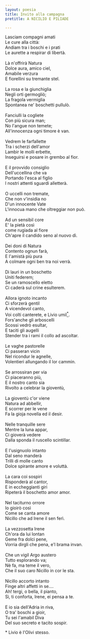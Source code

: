 ```yaml
---
layout: poesia
title: Invito alla campagna
pretitle: A NICILIO E PILIADE

---
```



Lasciam compagni amati\
Le cure alla città:\
Andiam tra i boschi e i prati\
Le aurette a respirar di libertà.\
\
Là n'offrirà Natura\
Dolce aura, amico ciel,\
Amabile verzura\
E fiorellini su tremante stel.\
\
La rosa e la giunchiglia\
Negli orti germogliò;\
La fragola vermiglia\
Spontanea ne' boschetti pullulò.\
\
Fanciulli la cogliete\
Con più sicura man;\
No l'angue non temete;\
All'innocenza ogni timore è van.\
\
Vedrem le farfallette\
Tra i scherzi dell'amor\
Lambir le molli erbette,\
Inseguirsi e posare in grembo al fior.\
\
E il provvido consiglio\
Dell'uccellina che va\
Portando l'esca al figlio\
I nostri attenti sguardi alletterà.\
\
O uccelli non tremate,\
Che non v'insidia no\
D'un innocente Vate\
L'innocua mano che oltreggiar non può.\
\
Ad un sensibil core\
E' la pietà così\
come rugiada al fiore\
Ch'apre il candido seno al nuovo dì.\
\
Dei doni di Natura\
Contento ognun farà,\
E l'amistà più pura\
A colmare ogni ben tra noi verrà.\
\
Di lauri in un boschetto \
Uniti federem;\
Se un ramoscello eletto\
Ci caderà sul crine esulterem.\
\
Allora ignoto incanto\
Ci sforzerà gentil\
A vicendevol canto,\
Voi colti canterete, e Livio umil[<sup>*</sup>](#nota1).\
Fors'anche gli arboscelli\
Scossi vedrò esultar,\
E taciti gli augelli\
Stender tra i rami il collo ad ascoltar.\
\
Le vaghe pastorelle\
Ci passeran vicin\
Nel ricondur le agnelle,\
Volentieri allungando il lor cammin.\
\
Se arrossiran per via\
Ci piaceranno più,\
E il nostro canto sia\
Rivolto a celebrar la gioventù,\
\
La gioventù c'or viene\
Natura ad abbellir,\
E scorrer per le vene\
Fa la gioja novella ed il desir.\
\
Nelle tranquille sere\
Mentre la luna appar,\
Ci gioverà vedere\
Dalla sponda il ruscello scintillar.\
\
E l'usignuolo intanto\
Dal seno manderà\
Trilli di molle canto\
Dolce spirante amore e voluttà.\
\
La cara coi sospiri\
Risponderà al cantor,\
E in eccheggianti giri\
Ripeterà il boschetto amor amor.\
\
Nel taciturno orrore\
Io gioirò così\
Come se canta amore\
Nicillo che ad Irene il sen ferì.\
\
La vezzosetta Irene\
Ch'ora da lui lontan\
Geme fra dolci pene,\
Vorria dirgli che pena, e'l brama invan.\
\
Che un vigil Argo austero\
Tutto esplorando va;\
Nè fa, ma teme il vero,\
Che il suo caro Nicillo in cor le sta.\
\
Nicillo accorto intanto\
Finge altri affetti in se....\
Ah! tergi, o bella, il pianto,\
Sì, ti conforta, Irene, ei pensa a te.\
\
E io sia dell'Adria in riva,\
O tra' boschi a gioir,\
Tu sei l'amabil Diva\
Del suo secreto e tacito sospir.



<div class="poesia-nota" id="nota1">* Livio è l'Olivi stesso.</div>
